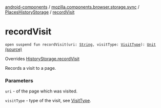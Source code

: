 [android-components](../../index.md) / [mozilla.components.browser.storage.sync](../index.md) / [PlacesHistoryStorage](index.md) / [recordVisit](./record-visit.md)

# recordVisit

`open suspend fun recordVisit(uri: `[`String`](https://kotlinlang.org/api/latest/jvm/stdlib/kotlin/-string/index.html)`, visitType: `[`VisitType`](../../mozilla.components.concept.storage/-visit-type/index.md)`): `[`Unit`](https://kotlinlang.org/api/latest/jvm/stdlib/kotlin/-unit/index.html) [(source)](https://github.com/mozilla-mobile/android-components/blob/master/components/browser/storage-sync/src/main/java/mozilla/components/browser/storage/sync/PlacesHistoryStorage.kt#L33)

Overrides [HistoryStorage.recordVisit](../../mozilla.components.concept.storage/-history-storage/record-visit.md)

Records a visit to a page.

### Parameters

`uri` - of the page which was visited.

`visitType` - type of the visit, see [VisitType](../../mozilla.components.concept.storage/-visit-type/index.md).
